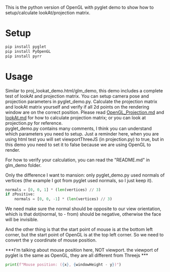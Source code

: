This is the python version of OpenGL with pyglet demo to show how to setup/calculate lookAt/projection matrix.

# Setup
```bash
pip install pyglet
pip install PyOpenGL
pip install pyrr
```

# Usage
Similar to proj_lookat_demo.html/glm_demo, this demo includes a complete test of lookAt and projection matrix. You can setup camera pose and projection parameters in pyglet_demo.py. Calculate the projection matrix and lookAt matrix yourself and verify if all 2d points on the rendering window are on the correct position. Please read [OpenGL_Projection.md](https://github.com/bitlw/LearnProjMatrix/blob/main/doc/OpenGL_Projection.md) and [lookAt.md](https://github.com/bitlw/LearnProjMatrix/blob/main/doc/lookAt.md) for how to calculate projection matrix; or you can look at projection.py for reference. \
pyglet_demo.py contains many comments, I think you can understand which parameters you need to setup. Just a reminder here, when you are using html test you will set viewportThreeJS (in projection.py) to true, but in this demo you need to set it to false because we are using OpenGL to render.

For how to verify your calculation, you can read the "README.md" in glm_demo folder. 

Only the difference I want to mansion: only pyglet_demo.py used normals of vertices (the example I got from pyglet used normals, so I just keep it).

```python
normals = [0, 0, 1] * (len(vertices) // 3)
if zPositive:
    normals = [0, 0, -1] * (len(vertices) // 3)
```
We need make sure the normal should be opposite to our view orientation, which is that dot(normal, to - from) should be negative, otherwise the face will be invisible.

And the other thing is that the start point of mouse is at the bottom left corner, but the start point of OpenGL is at the top left corner. So we need to convert the y coordinate of mouse position. 

***I'm talking about mouse position here, NOT viewport. the viewport of pyglet is the same as OpenGL, they are all different from Threejs *** 

```python
print(f"Mouse position: ({x}, {windowHeight - y})")
```